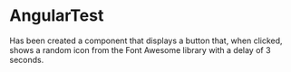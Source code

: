 # AngularTest

Has been created a component that displays a button that, when clicked, shows a random icon from the Font Awesome library with a delay of 3 seconds.
